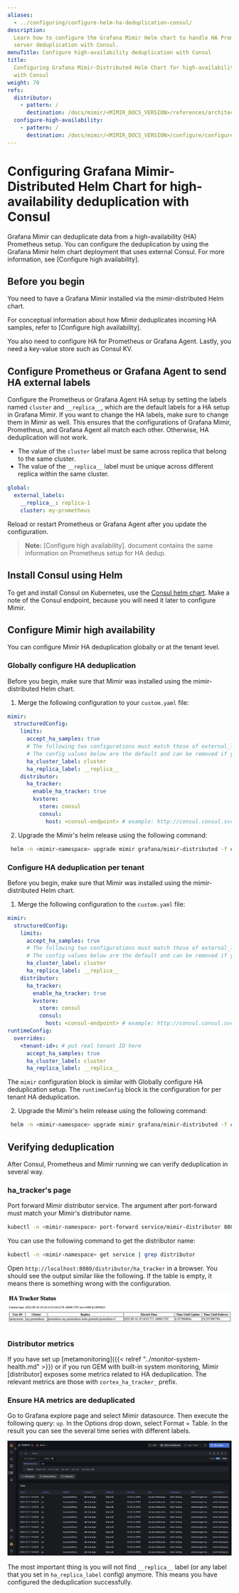 ```yaml
---
aliases:
  - ../configuring/configure-helm-ha-deduplication-consul/
description:
  Learn how to configure the Grafana Mimir Helm chart to handle HA Prometheus
  server deduplication with Consul.
menuTitle: Configure high-availability deduplication with Consul
title:
  Configuring Grafana Mimir-Distributed Helm Chart for high-availability deduplication
  with Consul
weight: 70
refs:
  distributor:
    - pattern: /
      destination: /docs/mimir/<MIMIR_DOCS_VERSION>/references/architecture/components/distributor/
  configure-high-availability:
    - pattern: /
      destination: /docs/mimir/<MIMIR_DOCS_VERSION>/configure/configure-high-availability-deduplication/
---
```


# Configuring Grafana Mimir-Distributed Helm Chart for high-availability deduplication with Consul

Grafana Mimir can deduplicate data from a high-availability (HA) Prometheus setup. You can configure
the deduplication by using the Grafana Mimir helm chart deployment that uses external Consul. For more information, see [Configure high availability].

## Before you begin

You need to have a Grafana Mimir installed via the mimir-distributed Helm chart.

For conceptual information about how Mimir deduplicates incoming HA samples, refer to [Configure high availability].

You also need to configure HA for Prometheus or Grafana Agent. Lastly, you need a key-value store such as Consul KV.

## Configure Prometheus or Grafana Agent to send HA external labels

Configure the Prometheus or Grafana Agent HA setup by setting the labels named `cluster` and `__replica__`,
which are the default labels for a HA setup in Grafana Mimir. If you want to change the HA labels,
make sure to change them in Mimir as well. This ensures that the configurations of Grafana Mimir, Prometheus, and Grafana Agent all match each other. Otherwise, HA deduplication will not work.

- The value of the `cluster` label must be same across replica that belong to the same cluster.
- The value of the `__replica__` label must be unique across different replica within the same cluster.

```yaml
global:
  external_labels:
    __replica__: replica-1
    cluster: my-prometheus
```

Reload or restart Prometheus or Grafana Agent after you update the configuration.

> **Note:** [Configure high availability].
> document contains the same information on Prometheus setup for HA dedup.

## Install Consul using Helm

To get and install Consul on Kubernetes, use the [Consul helm chart](https://github.com/hashicorp/consul-k8s/tree/main/charts/consul).
Make a note of the Consul endpoint, because you will need it later to configure Mimir.

## Configure Mimir high availability

You can configure Mimir HA deduplication globally or at the tenant level.

### Globally configure HA deduplication

Before you begin, make sure that Mimir was installed using the mimir-distributed Helm chart.

1. Merge the following configuration to your `custom.yaml` file:

```yaml
mimir:
  structuredConfig:
    limits:
      accept_ha_samples: true
      # The following two configurations must match those of external_labels in Prometheus
      # The config values below are the default and can be removed if you don't want to override to a new value
      ha_cluster_label: cluster
      ha_replica_label: __replica__
    distributor:
      ha_tracker:
        enable_ha_tracker: true
        kvstore:
          store: consul
          consul:
            host: <consul-endpoint> # example: http://consul.consul.svc.cluster.local:8500
```

2. Upgrade the Mimir's helm release using the following command:

```bash
 helm -n <mimir-namespace> upgrade mimir grafana/mimir-distributed -f custom.yaml
```

### Configure HA deduplication per tenant

Before you begin, make sure that Mimir was installed using the mimir-distributed Helm chart.

1. Merge the following configuration to the `custom.yaml` file:

```yaml
mimir:
  structuredConfig:
    limits:
      accept_ha_samples: true
      # The following two configurations must match those of external_labels in Prometheus
      # The config values below are the default and can be removed if you don't want to override to a new value
      ha_cluster_label: cluster
      ha_replica_label: __replica__
    distributor:
      ha_tracker:
        enable_ha_tracker: true
        kvstore:
          store: consul
          consul:
            host: <consul-endpoint> # example: http://consul.consul.svc.cluster.local:8500
runtimeConfig:
  overrides:
    <tenant-id>: # put real tenant ID here
      accept_ha_samples: true
      ha_cluster_label: cluster
      ha_replica_label: __replica__
```

The `mimir` configuration block is similar with Globally configure HA deduplication setup. The `runtimeConfig` block
is the configuration for per tenant HA deduplication.

2. Upgrade the Mimir's helm release using the following command:

```bash
 helm -n <mimir-namespace> upgrade mimir grafana/mimir-distributed -f custom.yaml
```

## Verifying deduplication

After Consul, Prometheus and Mimir running we can verify deduplication in several way.

### ha_tracker's page

Port forward Mimir distributor service. The argument after port-forward must
match your Mimir's distributor name.

```bash
kubectl -n <mimir-namespace> port-forward service/mimir-distributor 8080:8080
```

You can use the following command to get the distributor name:

```bash
kubectl -n <mimir-namespace> get service | grep distributor
```

Open `http://localhost:8080/distributor/ha_tracker` in a browser. You should see the output similar like the following.
If the table is empty, it means there is something wrong with the configuration.

![HA Tracker status](ha-tracker-status.png)

### Distributor metrics

If you have set up [metamonitoring]({{< relref "../monitor-system-health.md" >}}) or if you
run GEM with built-in system monitoring,
Mimir [distributor]
exposes some metrics related to HA deduplication. The relevant metrics are those with `cortex_ha_tracker_` prefix.

### Ensure HA metrics are deduplicated

Go to Grafana explore page and select Mimir datasource. Then execute the following query: `up`. In the Options drop down,
select Format = Table. In the result you can see the several time series with different labels.

![Verify deduplication](verify-deduplication.png)

The most important thing is you will not find `__replica__` label (or any label that you set in `ha_replica_label`
config) anymore. This means you have configured the deduplication successfully.

